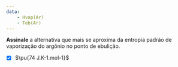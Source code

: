 ```yaml
---
data:
    - Hvap(Ar)
    - Teb(Ar)
---
```


**Assinale** a alternativa que mais se aproxima da entropia padrão de vaporização do argônio no ponto de ebulição.

- [x] $\pu{74 J.K-1.mol-1}$
